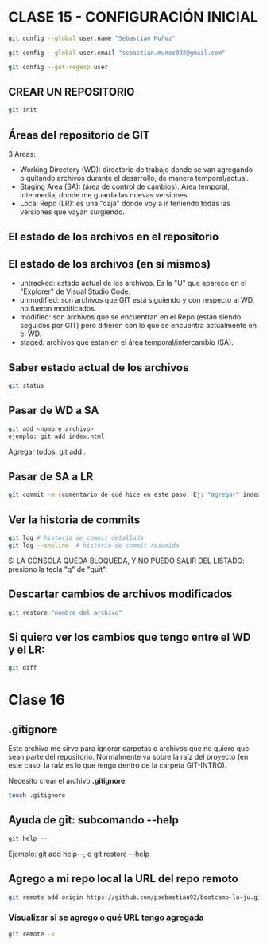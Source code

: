 # CLASE 15 - CONFIGURACIÓN INICIAL

<!-- Setear nombre de usuario-->
``` sh
git config --global user.name "Sebastian Muñoz"
```

<!-- Setear email -->
``` sh
git config --global user.email "sebastian.munoz092@gmail.com"

```


<!-- Verificar qué datos se ingresaron -->
``` sh
git config --get-regexp user
```


## CREAR UN REPOSITORIO 
<!-- Iniciar repositorio -->
```sh
git init
```

## Áreas del repositorio de GIT

3 Areas:

 * Working Directory (WD): directorio de trabajo donde se van agregando o quitando archivos durante el desarrollo, de manera temporal/actual.
 * Staging Area (SA): (área de control de cambios). Área temporal, intermedia, donde me guarda las nuevas versiones.
 * Local Repo (LR): es una "caja" donde voy a ir teniendo todas las versiones que vayan surgiendo. 


## El estado de los archivos en el repositorio



## El estado de los archivos (en sí mismos)

* untracked: estado actual de los archivos. Es la "U" que aparece en el "Explorer" de Visual Studio Code.
* unmodified: son archivos que GIT está siguiendo y con respecto al WD, no fueron modificados. 
* modified: son archivos que se encuentran en el Repo (están siendo seguidos por GIT) pero difieren con lo que se encuentra actualmente en el WD.
* staged: archivos que están en el área temporal/intercambio (SA). 

## Saber estado actual de los archivos
``` sh
git status
```

## Pasar de WD a SA 
``` sh
git add <nombre archivo>
ejemplo: git add index.html
```
Agregar todos: git add .

## Pasar de SA a LR
``` sh
git commit -m (comentario de qué hice en este paso. Ej: "agregar" index.html)
```
## Ver la historia de commits
``` sh
git log # historia de commit detallada
git log --oneline  # historia de commit resumida
```

SI LA CONSOLA QUEDA BLOQUEDA, Y NO PUEDO SALIR DEL LISTADO: presiono la tecla "q" de "quit".

## Descartar cambios de archivos modificados
``` sh
git restore "nombre del archivo"
```

## Si quiero ver los cambios que tengo entre el WD y el LR:
``` sh
git diff 
```

# Clase 16

## .gitignore
Este archivo me sirve para ignorar carpetas o archivos que no quiero que sean parte del repositorio. Normalmente va sobre la raíz del proyecto (en este caso, la raíz es lo que tengo dentro de la carpeta GIT-INTRO).

Necesito crear el archivo **.gitignore**: 
``` sh
touch .gitignore
```

## Ayuda de git: subcomando --help
``` sh
git help --
```
Ejemplo: git add help--, o git restore --help

## Agrego a mi repo local la URL del repo remoto
``` sh
git remote add origin https://github.com/psebastian92/bootcamp-lu-ju.git
```

### Visualizar si se agrego o qué URL tengo agregada
``` sh
git remote -v
```
